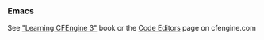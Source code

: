 ### Emacs

See ["Learning CFEngine 3"](http://shop.oreilly.com/product/0636920022022.do) book or the [Code Editors](http://cfengine.com/cfengine-code-editors/) page on cfengine.com
